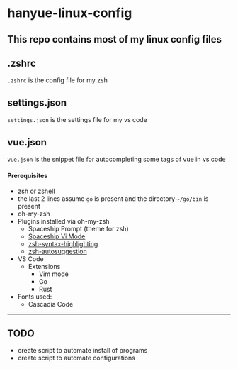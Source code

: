 # hanyue-linux-config
This repo contains most of my linux config files
---
## .zshrc
`.zshrc` is the config file for my zsh
## settings.json
`settings.json` is the settings file for my vs code
## vue.json
`vue.json` is the snippet file for autocompleting some tags of vue in vs code
#### Prerequisites
- zsh or zshell
- the last 2 lines assume `go` is present and the directory `~/go/bin` is present
- oh-my-zsh
- Plugins installed via oh-my-zsh
  - Spaceship Prompt (theme for zsh)
  - [Spaceship Vi Mode](https://github.com/spaceship-prompt/spaceship-vi-mode)
  - [zsh-syntax-highlighting](https://github.com/zsh-users/zsh-syntax-highlighting/blob/master/INSTALL.md)
  - [zsh-autosuggestion](https://github.com/zsh-users/zsh-autosuggestions/blob/master/INSTALL.md#oh-my-zsh)
- VS Code
  - Extensions
    - Vim mode
    - Go
    - Rust
- Fonts used:
  - Cascadia Code
---
## TODO
- create script to automate install of programs
- create script to automate configurations
